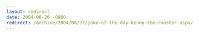 ```yaml
---
layout: redirect
date: 2004-08-26 -0800
redirect: /archive/2004/08/27/joke-of-the-day-kenny-the-rooster.aspx/
---
```

